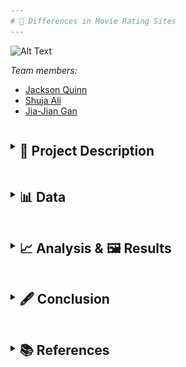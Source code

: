 ```yaml
---
# 🎥 Differences in Movie Rating Sites
---
```



![Alt Text](https://compote.slate.com/images/e0d344a9-dcfb-45f9-b31f-67ab5aaade24.jpeg)



*Team members:* 

- [Jackson Quinn]()
- [Shuja Ali]()
- [Jia-Jian Gan]()

<details>
    <summary><h2 style="display: inline-block; vertical-align: middle;">📝 Project Description</h2></summary>
    
Everyone in our group loves watching movies, and we tend to look at reviews when deciding on watching a film to check the quality and see whether it's worth
watching. Since there are numerous review sites, with each having their own differing opinion on many films, we would like to examine the differences in user
preference between the sources. We would also like to examine the popularity of the sources and how it affects the preferences of their respective users. Uncovering
these preferences will better  allow us to interpret movie ratings on these websites.
    
Our project includes the usage of data science techniques, to collect, store, clean, and plotting the data to conduct analysis. 
    
A flow chart outlining our project plan:
    
<img src="https://github.com/j-quinn01/LSE-DS105-Movie-Directors/raw/main/docs/_images/flow_chart.png" alt="Flow chart">
    
To make our analysis more advanced and critical, we designed a composite score for each movie. The composite score consisted of 4 factors: the user rating, the
number of users voted, the revenue and the year. The purpose of this is to level off our data, and give a more layered analysis.
    
</details>

<details>
    <summary><h2 style="display: inline-block; vertical-align: middle;">📊 Data</h2></summary>

Collecting data of the top 250 movies from: IMDb, Rotten Tomatoes and TMDB

  <table>
    <thead>
      <tr>
        <th>Data Source</th>
        <th>Challenges</th>
      </tr>
    </thead>
    <tbody>
      <tr>
        <td>Wikipedia</td>
        <td>Lack of data which forced us to cross-reference another site like Rotten Tomatoes</td>
      </tr>
      <tr>
        <td>Rotten Tomatoes</td>
        <td>Ensuring homogeneity with other sources as RT has a large international presence, so filtering for just US films required extra steps</td>
      </tr>
      <tr>
        <td>IMDb</td>
        <td>Homogenizing data with the other sources (bracketing votes, putting rating out of 100)</td>
      </tr>
      <tr>
        <td>TMDB</td>
        <td>Missing revenue values for several films</td>
      </tr>
    </tbody>
  </table>
    
<details>
    <summary><h2 style="display: inline-block; vertical-align: middle;">Wikipedia/ Rotten Tomatoes(RT)</h2></summary>

For Rotten Tomatoes, our approach was to leverage data from a Wikipedia article featuring films with 100% ratings. We initially gathered a larger pool of 424 films and later refined it to our target 250, keeping in mind that these ratings did not equate to 100% user ratings.

To facilitate data analysis and maintain consistency with the other data sources, we had to perform several data cleaning steps. This included the standardization of revenue and movie runtimes, and the transformation of the number of votes into brackets.

We also developed a composite score for each movie, which was calculated considering both user ratings and revenue. Additionally, we tried to score directors based on the average composite scores of their movies and their number of films in the list. However, after feedback, we decided to focus more on comparing sources than analyzing individual directors.

Data was then compiled in a dataframe with key features including the rating, director, revenue, users voted, the data source and the year. All features were adjusted to match the format and data types used by our teammates for IMDb and TMDB data, ensuring a seamless concatenation process.

<h5>Data Collection Challenges</h5>

The most significant challenge we encountered with Rotten Tomatoes data was ensuring homogeneity and comparability with other sources. This is because RT has a large international presense, so it was especially tricky when dealing with different currencies in revenue and trying to remove non-US flims.

<img src="https://github.com/j-quinn01/LSE-DS105-Movie-Directors/raw/main/docs/_images/ss_of_merged_data.png" alt="Flow chart">


  </details>

  <details>
    <summary><h2 style="display: inline-block; vertical-align: middle;">TMDB</h2></summary>

For TMDB, first the API was used to get the top 250 movies and their IDs. The ID was used to get all the key information of an individual film (e.g., revenue, director) in a json requests format. As numerous films in TMDB had missing revenue values, IMDb was used to fill in the missing values where possible (TMDB API also gave the IMDb ID of each film). Most films had multiple genres and some with multiple directors, so the genres and directors for those films were stored in a list. When we wanted to separate the data by genre or director, we used the pandas df.explode() function to do so.

Data was then compiled in a dataframe. The variables used included: (user) rating, director, revenue, users voted, the data source and the year. 

Rating values were converted into a percentage and votes was converted from a flat number to brackets (since Rotten Tomatoes doesn't have a flat number for the number of users voted), to make the data consistent, so all 3 sites can be easily compared and the dataframes can be concatenated.

 <img src="https://github.com/j-quinn01/LSE-DS105-Movie-Directors/raw/main/docs/_images/tmdb_df.png" alt="Flow chart">     

      
  </details>

  <details>
    <summary><h2 style="display: inline-block; vertical-align: middle;">IMDb</h2></summary> 

We were able to find a list of the top 1000 movies on IMDb by rating. We then took the first 250 movies from this list to use in our project. IMDb was not willing to let us use their API, so the data was collected using webscraping. We collected the movie title, director, year of release, genre, revenue, rating, length, and number of user votes. We then made the rating out of 100 instead of 10 for the sake of comparability. Initially, we created one IMDb df that had only one genre per movie. Later we put all genres in a list and used df.explode() to separate them when necessary. We also bracketed the votes like we did for our TMDB data for ease of comparison. 


 <img src="https://github.com/j-quinn01/LSE-DS105-Movie-Directors/raw/main/docs/_images/IMDb_df.png" alt="Flow chart">       
      

  </details>
      
</details>

<details>
    <summary><h2 style="display: inline-block; vertical-align: middle;">📈 Analysis & 🖼️ Results</h2></summary>
    
  <details>
      <summary><h2 style="display: inline-block; vertical-align: middle;">Section 0: Preliminary analysis (unrelated to later sections)</h2></summary>
    
(Our analysis and results section are merged as we felt showing and analyzing each step of our data analysis process for clarity)
<br>
Before we begin, we will show a sample of how we created our analysis by using ggplot(shown below).
    
<img src="https://github.com/j-quinn01/LSE-DS105-Movie-Directors/raw/main/docs/_images/ggplot_code.png" alt="Flow chart">        

 
      
<h3> Now, we will show some preliminary data analysis that are unrelated to sections I, II and III. </h3>

<ul>
<li>While doing some exploratory analysis, we produced the following graph. On the x-axis we have the different vote brackets, on the y-axis we have the average revenue of each interval. </li>
</ul>
      
<img src="https://github.com/j-quinn01/LSE-DS105-Movie-Directors/raw/main/docs/_images/revenue_votes.png" alt="Flow chart">       

<ul>
<li>One would think that as the number of votes increase, the revenue would as well because we expect a positive correlation between the number of votes and the number of people who have seen the movie. And so, the more people who have seen a movie, the higher that movie’s revenue. We kind of see this trend in the graph, although there is a huge spike in revenue for the 10,000 and 25,000 votes intervals. We were curious about this, so we looked for outliers. After sorting the concatenated df by revenue, we found this.</li>
</ul>
      
<img src="https://github.com/j-quinn01/LSE-DS105-Movie-Directors/raw/main/docs/_images/outlier_df.png" alt="Flow chart">  
<ul>
<li>Both the 10,000 and 25,000 votes intervals have an Avengers movie with very high revenue relative to other movies, which is pushing the average revenues for these movies higher.</li>
      </ul>

<br>
<br>
There seems to be movies from greater variety of directors in RT. The frequency of directors in Rotten Tomatoes does not exceed 3, whilst directors have appeared up to 7 times in TMDB and IMDB.
          
<img src="https://github.com/j-quinn01/LSE-DS105-Movie-Directors/raw/main/docs/_images/t10_directors_each_source.png" alt="Flow chart">       

TMDB's top 250 movies have by far the greatest average revenue, with Rotten Tomatoes with the least. This suggests TMDB users have a preference towards more popular films, whilst Rotten Tomatoes users do not.      
 
<img src="https://github.com/j-quinn01/LSE-DS105-Movie-Directors/raw/main/docs/_images/avg_rev_sources.png" alt="Flow chart">      
          
This suggests TMDB and IMDb users may be biased towards films with a specific director or a higher box office, however the analysis is preliminary and more analysis needs to be conducted in order to make a conclusion.
      
<h2> So far, we have seen how outliers have skewed the average revenue of voting intervals, the variation in the number of directors included in the top 250 movies from each source, and the (large) variation in the average revenue per movie across our three sources. </h2>
      
  </details>



  <details>
      <summary>
          <div style="margin-top: 10px;">
              <h2 style="display: inline-block; vertical-align: middle;">Section I: Is there a preference of certain genres according to sources, as examined by absolute user ratings and absolute representation?</h2>
          </div>
      </summary>
<ul>
<li>In Part I, we tried to see if we can infer anything from the graphs of average absolute user rating by genre across 3 sources</li>
      </ul>

<img src="https://github.com/j-quinn01/LSE-DS105-Movie-Directors/raw/main/docs/_images/section_I_absolute_user_ratings.png" alt="Flow chart"> 
<br>
(This bargraph depicts a graph of absolute user ratings over genres from different sources)

<br>

 <img src="https://github.com/j-quinn01/LSE-DS105-Movie-Directors/raw/main/docs/_images/rating_boxplots.png" alt="Flow chart"> 

(The boxplot is depicting the same thing as the bar graph, and both show higher average ratings for RT)
<ul>
    <li>We saw that RT users tend to vote more optimistically compared to IMDb and TMDB on average</li>
<li> However, we find no substantial differences/preferences for 1 genre relative to the other within genres by eyeballing the data and seeing how any differences are not consistent across sources, and were minimal fluctuations at best (relative to total ratings)</li>
      </ul>

<br>

Still in part I, we also plotted a graph of the number of top movies by genres so we can see if a source gives "preferential" treatment to those from a different source
      <ul>
<li>(For example, maybe IMDb really likes horror movies. If so, then we should see alot more horror movies!)</li>
      </ul>


 <img src="https://github.com/j-quinn01/LSE-DS105-Movie-Directors/raw/main/docs/_images/section_I_representation_of_movies.png" alt="Flow chart">       



<h4> As we saw from the adjusted graph, there seems to be a HUGE representation of Documentary type movies for just Rotten Tomatoes! </h4>
      <ul>
<li>After doing some adjustment, we found that there is there is alot of Drama movies across all sources (most for IMDb and TMDB, and 2nd for RT)</li>
<li>Potential inferrence might mean that on average, many people like Drama type movies!</li>
<li>However, there might be other confounding variables, like maybe there are just a greater proportion of Drama movies made, so naturally more are highly rated</li>
<li>We can also see the RT does not have movies in certain genres like War, Mystery or Music! However, this is due to the fact that there aren't categories for this on RT</li>
<li>No clear relationship for other genres</li>
      </ul>



<h2> In conclusion, data from user ratings suggest no preference for a certain genre across sources. However, data from represenation of top movies seems to indicate a potential preference for Documentary genres within RT. However, as we would soon find out in section 2, this isn't the case! </h2>

        


  </details>


    
  <details>
      <summary>
          <div style="margin-top: 10px;">
              <h2 style="display: inline-block; vertical-align: middle;">Section II: Examining difference in composite scores, to see if there are any discrepances or patterns in absolute user score, number of voters, absolute revenue and date of release in order to derive conclusions about the sources</h2>
          </div>
      </summary>

First, we began by calculating the overall composite score
<br>
The composite score = function(User composite score, revenue composite score)
<ul>
<li>User composite score = function(absolute user rating, number of users)</li>
<li>Revenue composite score = function(revenue at time of release, year of release)</li> 
      </ul>
Hence, composite score consists of 4 components
      <ul>
    <li>User score</li>
    <li>Number of users who rated</li>
    <li>Revenue</li>
    <li>Date of release (revenue was scaled up due to inflation)</li>
      </ul>

<br>
<br>
We then plot a graph of average overall_composite_movie_score over genre with 3 bar graphs for each data source

<img src="https://github.com/j-quinn01/LSE-DS105-Movie-Directors/raw/main/docs/_images/section_II_absolute_composite_score.png" alt="Flow chart">       

<ul>      
<li>We again find no clear pattern of composite scores within genres</li>
<li>Even the Documentary genre for RT isn't higher than the rest despite over-representation shown earlier</li>
<li>This points to other factors causing over-representation besides the hypothesis that RT users like Documentaries</li>
<li><strong>This gives evidence to refute our initial findings in section 1, that there might be a slight preference for Documentary genres within Rotten Tomatoes sources!</strong></li>
<li>However, we find crucial data (indicated in the graph or a more condensed one below) that RT has the lowest average overall score across all genres (data above graph) followed by TMDB and IMDB.</li>
      </ul>

<img src="https://github.com/j-quinn01/LSE-DS105-Movie-Directors/raw/main/docs/_images/section_II_average_composite_score_mean.png" alt="Flow chart">   


<br>


We then tried to find out which of the 4 components contributed to this trend by sketching appropriate graphs
      <ul>
<li>By plotting a graph of average revenue_score over genre with 3 bar graphs for each data source amoung other things, we can see, RT is the lowest, followed by TMDB and IMDB. This matches the earlier pattern, so revenue explains it!</li>
      </ul>

<img src="https://github.com/j-quinn01/LSE-DS105-Movie-Directors/raw/main/docs/_images/section_II_composite_revenue_graph.png" alt="Flow chart">


<br>

(Graph helps to explain as there are similar "peaks" and trough as compared to the total composite score graph)




<img src="https://github.com/j-quinn01/LSE-DS105-Movie-Directors/raw/main/docs/_images/section_II_composite_revenue_graph_mean.png" alt="Flow chart">      

<br>
(This mean table gives a simpler version of analysis to prove what we're saying above)
<ul>
<li>Since revenue composite score is made up of revenue at time of release (Absolute revenue) and year of release we did further analysis via graphs to see which factor exactly contribues to this trend</li>
      </ul>

<img src="https://github.com/j-quinn01/LSE-DS105-Movie-Directors/raw/main/docs/_images/section_II_years_graph.png" alt="Flow chart">      

<ul>
<li>From the data, (above) we can see that the years are clearly not a factor. The order is reversed and differences minimal</li>
      </ul>

<br>

      <strong>This means the differences are attributed primarily to absolute revenue!</strong>

<strong>In other words, while it seems that there is no preference (or conflicting evidence) as to whether there are preferences between genres within or between sources, our data seems to suggest movies with a higher absolute revenue are over-represented in IMDb and TMDB relative to Rotten Tomatoes!</strong>

<strong>A possible explanation could be that IMDb and TMDB are more popular sites than Rotten Tomatoes. Hence, movies with higher revenues (and hence more overall customers), visit sites like IMDb and TMDB more relative to RT! (obviously, this is just a hypothesis. Correlation =/= causation)</strong>



We next examined user composite score and see the same pattern of (RT -> TMDB -> IMDb) for user composite score

<img src="https://github.com/j-quinn01/LSE-DS105-Movie-Directors/raw/main/docs/_images/s2_comp_user_graph.png" alt="Flow chart">      


(graph showing composite user score)
<br>
<br>
<br>

<img src="https://github.com/j-quinn01/LSE-DS105-Movie-Directors/raw/main/docs/_images/s2_comp_user.png" alt="Flow chart">      

<br>
(table showing mean user score)
<br>
<ul>
<li>However, data/graph seems to only partially confirm this as only some patterns are explained but not others in the graph</li>
<li><strong>Taken together, it seems that the composite user rating score only partially explains the lower average total score for RT, but doesn't explain to the same extent as revenue composite!</strong></li>
<li>This is because while the means follow the same pattern, the "peaks" and "troughs" of the data from user composite don't follow the same pattern as overall composite!</li>
      </ul>
<br>

<br>
We next analysed the data to see which of the 2 components in user composite (user rating or number of voters) contribute to the trend

<br>

<img src="https://github.com/j-quinn01/LSE-DS105-Movie-Directors/raw/main/docs/_images/s2_absolute_user_mean.png" alt="Flow chart">      

<br>

<ul>
<li>The data seems obvious that absolute ratings aren't the reason contributing to the composite user rating order between sources as the order there doesn't match the order previously (instead of RT being lowest and IMDb being highest, now RT is highest)</li>
    <li><strong>Instead, it seems like the number of voters are the major reason!</strong></li>
    <li>It seems that it is _<strong>number of voters</strong>_ &  _<strong>absolute revenue</strong>_ that explains the trend we see in composite user rating and overall composite score</li>
      </ul>

<h2><strong>To summarise, while it seems that there is no preference (or conflicting evidence) as to whether there are preferences between genres within or between sources, our data seems to suggest movies with a higher absolute revenue are over-represented in IMDb and TMDB relative to Rotten Tomatoes! Hence, this supports the idea that IMDb and TMDB are more popular sites than Rotten Tomatoes! If IMDb and TMDB are more popular, those sites would get more voters for popular movies. Indeed, this is what we see!</strong></h2>

<br>
      
* Note again here, this is just a hypothesis. Correlation =/= causation. Reverse casuality might happen here - perhaps because there are more votes on sites like IMDb and TMDB, they become more popular with mainstream and casual audiences, which explains why movies with higher revenus (that are frequented by mainstream audiences, go to those sites leading to over representation of high revenue movies in IMDb and TMDB.)

<br>


  </details>



  <details style="margin-top: 10px;">
      <summary>
          <div style="margin-top: 10px;">
              <h2 style="display: inline-block; vertical-align: middle;">Section III: Appendix/ Section 3: Even more evidence to support popularity of IMDb and TMDB compared to RT</h2>
          </div>
      </summary>
<ul>
<li>We plot a graph of number of movies over their release date</li>
      </ul>

<br>

<img src="https://github.com/j-quinn01/LSE-DS105-Movie-Directors/raw/main/docs/_images/s2_p3.png" alt="Flow chart">      


<br>

<ul>
<li>The graph clearly shows that there is a significant over-representation of RT movies in pre-modern times and under-representation in modern times</li>
      </ul>

<h2><strong>Perhaps, this points to the fact that IMDb and TMDB are more popular in recent times compared to RT!</strong></h2>

---

  </details>
    
    
</details>

<details>
    <summary><h2 style="display: inline-block; vertical-align: middle;">🖋️ Conclusion</h2></summary>
<ul>
<li>In conclusion, we think there is no strong evidence that there is a preference for a genre within or across sources</li>
<li>Examining the graph of absolute user ratings over genres over 3 sources, we see that there is no significant pattern of preference for a single genre within sources(as variations are relatively small) & across sources (no pattern across sources)</li>
<li>We also plotted a graph showing representation of movies by genre from an essentially random sample (we collected data using a similar approach for all 3 - collecting data from top movies as indicated by the source itself)</li>
<li>While it seems like RT users might have a preference for that Documentary movies, as they are over-represented, the data from absolute user scores and later composite user and composite overall scores suggest otherwise</li>
    </ul>

    <h2> This points to the fact that there is no preference for genres within or across sources. </h2>

However, our data shows support for the hypothesis that IMDb and TMDB are more popular compared to RT. This is because of three reasons:
   <ul> 
    <li>IMDb and TMDB have, on average, a greater representation of higher grossing flims than RT even as their average release year across sources are similar (evidence 1)</li>
    <li>IMDb and TMDB have, on average, more voters than RT even as their average absolute user rating is about the same (evidence 2)</li>
    <li>IMDb and TMDB represent a significantly greater proportion of modern flims compared to RT (evidence 3)</li>
    </ul>

<h3> All this evidence suggests that IMDb and TMDB are more popular sites in modern times than RT. With a greater popularity, more viewers vote (evidence 2).  Moreover, as movies with higher revenues are ones that attract more customers, more popular sites will have more traffic to those movies, leading to them being over-represented as top movies in IMDb and TMDB (evidence 1). The relative popularity of IMDb and TMDB also seems to be validated especially in the modern era, as traffic for modern movies for RT is lower compared to IMDb and TMDB, leading to IMDb and TMDB representing a greater % of higher performing flims compared to RT (evidence 3). </h3>



</details>


<details>
    <summary><h2 style="display: inline-block; vertical-align: middle;">📚 References</h2></summary>

Wikipedia: "List of films with a 100% rating on Rotten Tomatoes" 
<br>
https://en.wikipedia.org/wiki/List_of_films_with_a_100%25_rating_on_Rotten_Tomatoes
<br>
Rotten Tomatoes
<br>
https://www.rottentomatoes.com/
<br>
IMDb top 250 movies 
<br>
https://www.imdb.com/chart/top/
<br>
TMDB API 
<br>
https://developer.themoviedb.org/docs
        
</details>
